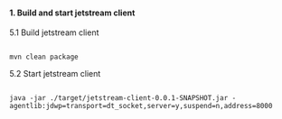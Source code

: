 #### 1. Build and start jetstream client

5.1 Build jetstream client

```

mvn clean package

```

5.2 Start jetstream client

```

java -jar ./target/jetstream-client-0.0.1-SNAPSHOT.jar -agentlib:jdwp=transport=dt_socket,server=y,suspend=n,address=8000

```